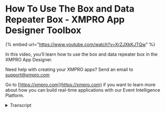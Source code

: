 # How To Use The Box and Data Repeater Box - XMPRO App Designer Toolbox
{% embed url="https://www.youtube.com/watch?v=XrZJXkKJTQw" %}

In this video, you’ll learn how to use the box and data repeater box in the XMPRO App Designer.

Need help with creating your XMPRO apps? Send an email to support@xmpro.com

Go to [https://xmpro.com](https://xmpro.com) if you want to learn more about how you can build real-time applications with our Event Intelligence Platform.
<details>
<summary>Transcript</summary>hi and welcome to another training video

from XM pro today we'll be looking at

how to use the box and the data repeater

box components as a prerequisite for the

second part of the video on the Dodger

repeater box you should have already

gone through the video on how to create

and use data sources if you haven't done

that I recommend you do that first

however the first part of the video

doesn't require this the box is the

simplest component but it will be the

one that you're using the most you can

find the Box component in the layout

section of the blocks items inside the

box component that can expand will

automatically expand and evenly

distribute themselves to fill the

available space so if you put multiple

to like this you can see how it works

this is because it has Flex container

enabled on it and flex grow one if you

want to know more about how to modify

the layout sales on the Box watch the

video on how to use flex layout the data

repeater box is used for displaying

content from a data source on the page

you can attach a data source to the box

and it will repeat itself and its

contents for each row in the data source

this will give every item inside of it a

list of the columns of the data source

in their dynamic values when the data

repeater repeats it will display the

rows value of the selected column data

repeaters will evenly-spaced themselves

in the container box so if you want to

make them a set height you need to set

Flex grow to 0 then there will appear on

top of each other and this is how it

looks for each row in the data source it

is displaying a new data repeater box

with the dynamic values of the items

inside showing the corresponding data in

the row this has been how to use the box

and the data repeater box
</details>